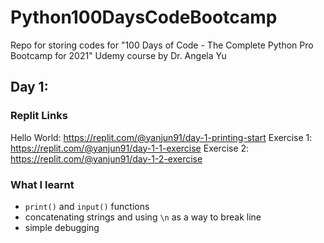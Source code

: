 # Python100DaysCodeBootcamp
Repo for storing codes for "100 Days of Code - The Complete Python Pro Bootcamp for 2021" Udemy course by Dr. Angela Yu

## Day 1: 
### Replit Links
Hello World: https://replit.com/@yanjun91/day-1-printing-start
Exercise 1: https://replit.com/@yanjun91/day-1-1-exercise
Exercise 2: https://replit.com/@yanjun91/day-1-2-exercise
### What I learnt
- `print()` and `input()` functions
- concatenating strings and using `\n` as a way to break line
- simple debugging